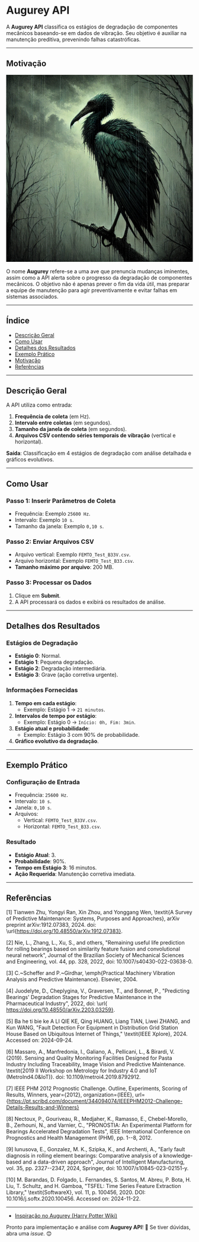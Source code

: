 # Augurey API 

<p align="justify">
  
A **Augurey API** classifica os estágios de degradação de componentes mecânicos baseando-se em dados de vibração. Seu objetivo é auxiliar na manutenção preditiva, prevenindo falhas catastróficas.
</p>

---
## Motivação
![Augurey](images/image.png)

<p align="justify">
  
O nome **Augurey** refere-se a uma ave que prenuncia mudanças iminentes, assim como a API alerta sobre o progresso da degradação de componentes mecânicos. O objetivo não é apenas prever o fim da vida útil, mas preparar a equipe de manutenção para agir preventivamente e evitar falhas em sistemas associados.
</p>

---

## Índice  
- [Descrição Geral](#descrição-geral)  
- [Como Usar](#como-usar)  
- [Detalhes dos Resultados](#detalhes-dos-resultados)  
- [Exemplo Prático](#exemplo-prático)  
- [Motivação](#motivação)  
- [Referências](#referências)  

---

## Descrição Geral  
A API utiliza como entrada:  
1. **Frequência de coleta** (em Hz).  
2. **Intervalo entre coletas** (em segundos).  
3. **Tamanho da janela de coleta** (em segundos).  
4. **Arquivos CSV contendo séries temporais de vibração** (vertical e horizontal).  

**Saída**: Classificação em 4 estágios de degradação com análise detalhada e gráficos evolutivos.

---

## Como Usar

### Passo 1: Inserir Parâmetros de Coleta
- Frequência: Exemplo `25600 Hz`.  
- Intervalo: Exemplo `10 s`.  
- Tamanho da janela: Exemplo `0,10 s`.

### Passo 2: Enviar Arquivos CSV
- Arquivo vertical: Exemplo `FEMTO_Test_B33V.csv`.  
- Arquivo horizontal: Exemplo `FEMTO_Test_B33.csv`.  
- **Tamanho máximo por arquivo**: 200 MB.  

### Passo 3: Processar os Dados
1. Clique em **Submit**.  
2. A API processará os dados e exibirá os resultados de análise.

---

## Detalhes dos Resultados

### Estágios de Degradação
- **Estágio 0**: Normal.  
- **Estágio 1**: Pequena degradação.  
- **Estágio 2**: Degradação intermediária.  
- **Estágio 3**: Grave (ação corretiva urgente).  

### Informações Fornecidas
1. **Tempo em cada estágio**:
   - Exemplo: Estágio 1 -> `21 minutos`.  
2. **Intervalos de tempo por estágio**:
   - Exemplo: Estágio 0 -> `Início: 0h, Fim: 3min`.  
3. **Estágio atual e probabilidade**:
   - Exemplo: Estágio 3 com 90% de probabilidade.  
4. **Gráfico evolutivo da degradação**.  

---

## Exemplo Prático

### Configuração de Entrada
- Frequência: `25600 Hz`.  
- Intervalo: `10 s`.  
- Janela: `0,10 s`.  
- Arquivos:
  - Vertical: `FEMTO_Test_B33V.csv`.  
  - Horizontal: `FEMTO_Test_B33.csv`.  

### Resultado
- **Estágio Atual**: 3.  
- **Probabilidade**: 90%.  
- **Tempo em Estágio 3**: 16 minutos.  
- **Ação Requerida**: Manutenção corretiva imediata.

---

## Referências
[1] Tianwen Zhu, Yongyi Ran, Xin Zhou, and Yonggang Wen, \textit{A Survey of Predictive Maintenance: Systems, Purposes and Approaches}, arXiv preprint arXiv:1912.07383, 2024. doi: \url{https://doi.org/10.48550/arXiv.1912.07383}.

[2] Nie, L., Zhang, L., Xu, S., and others, "Remaining useful life prediction for rolling bearings based on similarity feature fusion and convolutional neural network", Journal of the Brazilian Society of Mechanical Sciences and Engineering, vol. 44, pp. 328, 2022, doi: 10.1007/s40430-022-03638-0.

[3] C.~Scheffer and P.~Girdhar, \emph{Practical Machinery Vibration Analysis and Predictive Maintenance}. Elsevier, 2004.

[4] Juodelyte, D., Cheplygina, V., Graversen, T., and Bonnet, P., "Predicting Bearings' Degradation Stages for Predictive Maintenance in the Pharmaceutical Industry", 2022, doi: \url{
https://doi.org/10.48550/arXiv.2203.03259}.

[5] Ba he ti bie ke A LI QIE KE, Qing HUANG, Liang TIAN, Liwei ZHANG, and Kun WANG, "Fault Detection For Equipment in Distribution Grid Station House Based on Ubiquitous Internet of Things," \textit{IEEE Xplore}, 2024. Accessed on: 2024-09-24.

[6] Massaro, A., Manfredonia, I., Galiano, A., Pellicani, L., \& Birardi, V. (2019). Sensing and Quality Monitoring Facilities Designed for Pasta Industry Including Traceability, Image Vision and Predictive Maintenance. \textit{2019 II Workshop on Metrology for Industry 4.0 and IoT (MetroInd4.0\&IoT)}. doi: 10.1109/metroi4.2019.8792912.

[7] IEEE PHM 2012 Prognostic Challenge. Outline, Experiments, Scoring of Results, Winners, year={2012}, organization={IEEE}, url={https://pt.scribd.com/document/344094074/IEEEPHM2012-Challenge-Details-Results-and-Winners}

[8] Nectoux, P., Gouriveau, R., Medjaher, K., Ramasso, E., Chebel-Morello, B., Zerhouni, N., and Varnier, C., "PRONOSTIA: An Experimental Platform for Bearings Accelerated Degradation Tests", IEEE International Conference on Prognostics and Health Management (PHM), pp. 1--8, 2012.

[9] Iunusova, E., Gonzalez, M. K., Szipka, K., and Archenti, A., "Early fault diagnosis in rolling element bearings: Comparative analysis of a knowledge-based and a data-driven approach", Journal of Intelligent Manufacturing, vol. 35, pp. 2327--2347, 2024, Springer, doi: 10.1007/s10845-023-02151-y.

[10] M. Barandas, D. Folgado, L. Fernandes, S. Santos, M. Abreu, P. Bota, H. Liu, T. Schultz, and H. Gamboa,  "TSFEL: Time Series Feature Extraction Library," \textit{SoftwareX}, vol. 11, p. 100456, 2020.  DOI: 10.1016/j.softx.2020.100456. Accessed on: 2024-11-22.

---
- [Inspiração no Augurey (Harry Potter Wiki)](https://harrypotter.fandom.com/wiki/Augurey)

Pronto para implementação e análise com **Augurey API**! 🎉 Se tiver dúvidas, abra uma *issue*. 😊
